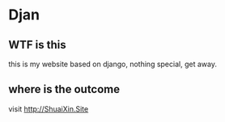 # Djan

## WTF is this
this is my website based on django, nothing special, get away.

## where is the outcome
visit http://ShuaiXin.Site
